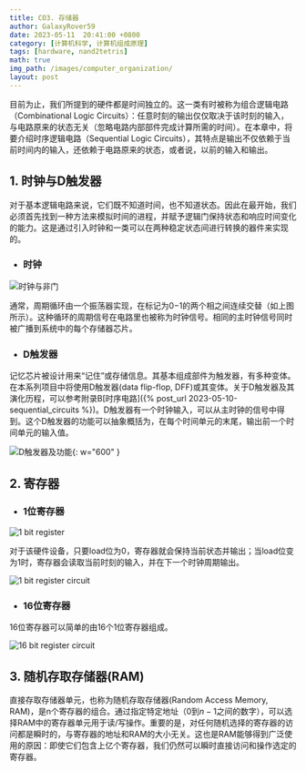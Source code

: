 ```yaml
---
title: CO3. 存储器
author: GalaxyRover59
date: 2023-05-11  20:41:00 +0800
category: [计算机科学, 计算机组成原理]
tags: [hardware, nand2tetris]
math: true
img_path: /images/computer_organization/
layout: post
---
```



目前为止，我们所提到的硬件都是时间独立的。这一类有时被称为组合逻辑电路（Combinational Logic Circuits）：任意时刻的输出仅仅取决于该时刻的输入，与电路原来的状态无关（忽略电路内部部件完成计算所需的时间）。在本章中，将要介绍时序逻辑电路（Sequential Logic Circuits），其特点是输出不仅依赖于当前时间内的输入，还依赖于电路原来的状态，或者说，以前的输入和输出。

## 1. 时钟与D触发器

对于基本逻辑电路来说，它们既不知道时间，也不知道状态。因此在最开始，我们必须首先找到一种方法来模拟时间的进程，并赋予逻辑门保持状态和响应时间变化的能力。这是通过引入时钟和一类可以在两种稳定状态间进行转换的器件来实现的。

- ### 时钟

![时钟与非门](DiscreteTime.png "时钟周期与非门")

通常，周期循环由一个振荡器实现，在标记为0−1的两个相之间连续交替（如上图所示）。这种循环的周期信号在电路里也被称为时钟信号。相同的主时钟信号同时被广播到系统中的每个存储器芯片。

- ### D触发器

记忆芯片被设计用来“记住”或存储信息。其基本组成部件为触发器，有多种变体。在本系列项目中将使用D触发器(data flip-flop, DFF)或其变体。关于D触发器及其演化历程，可以参考附录B[时序电路]({% post_url 2023-05-10-sequential_circuits %})。D触发器有一个时钟输入，可以从主时钟的信号中得到。这个D触发器的功能可以抽象概括为，在每个时间单元的末尾，输出前一个时间单元的输入值。

![D触发器及功能](DFFandBehavior.png "D触发器及其功能"){: w="600" }

## 2. 寄存器

- ### 1位寄存器

![1 bit register](1bitRegister.png "1位寄存器")

对于该硬件设备，只要load位为0，寄存器就会保持当前状态并输出；当load位变为1时，寄存器会读取当前时刻的输入，并在下一个时钟周期输出。

![1 bit register circuit](1bitRegisterCircuit.png "1位寄存器电路")

- ### 16位寄存器

16位寄存器可以简单的由16个1位寄存器组成。

![16 bit register circuit](16bitRegisterCircuit.png "16位寄存器")

## 3. 随机存取存储器(RAM)

直接存取存储器单元，也称为随机存取存储器(Random Access Memory, RAM)，是n个寄存器的组合。通过指定特定地址（0到$n-1$之间的数字），可以选择RAM中的寄存器单元用于读/写操作。重要的是，对任何随机选择的寄存器的访问都是瞬时的，与寄存器的地址和RAM的大小无关。这也是RAM能够得到广泛使用的原因：即使它们包含上亿个寄存器，我们仍然可以瞬时直接访问和操作选定的寄存器。